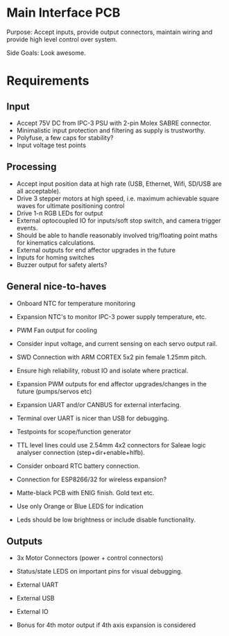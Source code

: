 # Main Interface PCB

Purpose: Accept inputs, provide output connectors, maintain wiring and provide high level control over system.

Side Goals: Look awesome.

# Requirements

## Input

- Accept 75V DC from IPC-3 PSU with 2-pin Molex SABRE connector.
- Minimalistic input protection and filtering as supply is trustworthy.
- Polyfuse, a few caps for stability?
- Input voltage test points

## Processing

- Accept input position data at high rate (USB, Ethernet, Wifi, SD/USB are all acceptable).
- Drive 3 stepper motors at high speed, i.e. maximum achievable square waves for ultimate positioning control
- Drive 1-n RGB LEDs for output
- External optocoupled IO for inputs/soft stop switch, and camera trigger events.
- Should be able to handle reasonably involved trig/floating point maths for kinematics calculations.
- External outputs for end affector upgrades in the future
- Inputs for homing switches
- Buzzer output for safety alerts?

## General nice-to-haves

- Onboard NTC for temperature monitoring
- Expansion NTC's to monitor IPC-3 power supply temperature, etc.
- PWM Fan output for cooling
- Consider input voltage, and current sensing on each servo output rail.
- SWD Connection with ARM CORTEX 5x2 pin female 1.25mm pitch.
- Ensure high reliability, robust IO and isolate where practical.
- Expansion PWM outputs for end affector upgrades/changes in the future (pumps/servos etc)
- Expansion UART and/or CANBUS for external interfacing.
- Terminal over UART is nicer than USB for debugging.
- Testpoints for scope/function generator
- TTL level lines could use 2.54mm 4x2 connectors for Saleae logic analyser connection (step+dir+enable+hlfb).
- Consider onboard RTC battery connection.
- Connection for ESP8266/32 for wireless expansion?

- Matte-black PCB with ENIG finish. Gold text etc.
- Use only Orange or Blue LEDS for indication
- Leds should be low brightness or include disable functionality.

## Outputs

- 3x Motor Connectors (power + control connectors)
- Status/state LEDS on important pins for visual debugging.
- External UART
- External USB
- External IO

- Bonus for 4th motor output if 4th axis expansion is considered